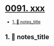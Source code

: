 # [0091. xxx](https://github.com/Tdahuyou/TNotes.nodejs/tree/main/notes/0091.%20xxx)

<!-- region:toc -->

- [1. 📒 notes_title](#1--notes_title)

<!-- endregion:toc -->

## 1. 📒 notes_title
